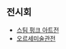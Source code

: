 ## 전시회
* [스팀 펑크 아트전](https://diary.seulgi.kim/2014/03/blog-post.html)
* [오르세미술관전](https://diary.seulgi.kim/2014/07/orsay.html)
